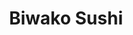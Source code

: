 ---
layout: place
title: "Biwako Sushi"
permalink: /michigan/saline/biwako-sushi.html
stateAbbr: MI
stateName: Michigan
cityName: Saline
seo:
  name: "Biwako Sushi"
  type: Restaurant
  links: https://biwakosushitogo.com/
description: "Informal eatery serving up traditional Japanese & Korean fare, including sushi, in woody digs. Biwako Sushi serves delicious sushi in Saline, Michigan. Try fresh Japanese dishes for a great dining experience. Available for takeout, delivery, lunch, and dinner."
place_id: ChIJ9yU67TK7PIgRt8LLCPmTncY
photos:
  - name: >-
      places/ChIJ9yU67TK7PIgRt8LLCPmTncY/photos/AeeoHcJWtBuSZu8sXmVXKMugCU-yF_T5po_W6Eg0NCsDPP-JBA-7J9y75zhf-KnBmK5zySHtfMAp-d7EZXTEaRkD_7Cs4ZN4kmOcr0TyRai2r4S87jqeomffJadjLRT2iL5ramuSXv1NGiivQgKx_lyhzGzDISLaTxe4en6NL4P0-nlYYsWJ6m5TOGtpUO9xBc0JRfMj1e5PK8L68azQHRmeV1QzNlVF9sNMrLFArYcf7CYzCuYJG4wfu9e5NriHKvTL8CogOqyABsw9ij50RrTLX2MYAeYurPR8OoazV5xdrZWfsVeuWHmIeY6Gyvn-Rjj4DPWUQaed1ehIlNwdc84F8pEIdRNZyxy-cuYg5P-nZaxszdXnv95o1yGidPF0vFAw0k7zQxSDpkvNuRA01PvlyFxR5jYCaDll4oLrvC0hZFgqNg
    widthPx: 3024
    heightPx: 4032
    authorAttributions:
      - displayName: Sarah Chouinard
        uri: https://maps.google.com/maps/contrib/102585958959275125212
        photoUri: >-
          https://lh3.googleusercontent.com/a-/ALV-UjWuRrz5Odg-HJcL2F6mbxIqU8nOT_WzRDclc0iXetUHaTyINBPgcQ=s100-p-k-no-mo
    flagContentUri: >-
      https://www.google.com/local/imagery/report/?cb_client=maps_api_places.places_api&image_key=!1e10!2sCIHM0ogKEICAgICEgPmnCQ&hl=en-US
    googleMapsUri: >-
      https://www.google.com/maps/place//data=!3m4!1e2!3m2!1sCIHM0ogKEICAgICEgPmnCQ!2e10!4m2!3m1!1s0x883cbb32ed3a25f7:0xc69d93f908cbc2b7
  - name: >-
      places/ChIJ9yU67TK7PIgRt8LLCPmTncY/photos/AeeoHcLFKpeFI8ivMGPuliOcXTc82itVDzD02XsUr7KDMrU82NnVUIcwlWIbY5ve0QKvrOXgq3DYFHdflfinWZ-XLH5QK1pDRBf95xdM6woFUrIQ0fkq_hJiCQ-NpOy_ekufCXi70DzTPX3WwjyC2i0uDLsD4AWVYzHtbGGNbgPjQW1uqiBDBkWCMRUAFojvJLcSrb7UE07X1LqARYfC9vq85Khh8eXp41K56kOfCNtLzibhcpYECmjTSJTdkjqOjdQ-W2sgnNQKUTYdPHusm0464398_B9QjTX2Ysfk79r6Z6Mv4Q
    widthPx: 3938
    heightPx: 1488
    authorAttributions:
      - displayName: Biwako Sushi
        uri: https://maps.google.com/maps/contrib/107197053327428850842
        photoUri: >-
          https://lh3.googleusercontent.com/a/ACg8ocIwIXEqzz--5UD6Xo5DJEYfICLSVOY-dMr0SkaYCEwc5VmyWA=s100-p-k-no-mo
    flagContentUri: >-
      https://www.google.com/local/imagery/report/?cb_client=maps_api_places.places_api&image_key=!1e10!2sAF1QipP0akJEbK8jRWa94bqZLFrg_vI5A6zOl2TUwlGW&hl=en-US
    googleMapsUri: >-
      https://www.google.com/maps/place//data=!3m4!1e2!3m2!1sAF1QipP0akJEbK8jRWa94bqZLFrg_vI5A6zOl2TUwlGW!2e10!4m2!3m1!1s0x883cbb32ed3a25f7:0xc69d93f908cbc2b7
  - name: >-
      places/ChIJ9yU67TK7PIgRt8LLCPmTncY/photos/AeeoHcJIiPwt7er5mPh9AfEwSMDBkdbXLX8NkP1uWfF_zRvqEiQX_OBdt07KpgzFrU1o0TXy3sammxb7i7dvscOTW43tJEAS9WaL1YO0OIVQDnwTaXXv2x6IF9qqNrsW63Gn24P3vsB-KYTjuyMAHeLhSeJfLi1Qi18Y14XkWYH0fMd7ovbOBz3IgMyi0kxUF67PsIAPaVElvcbjJJqA525aE_zzhEI0koNd4j9bk_zRe6JN1Kpg69tVjn1yXa4ejSVTBYlfS_EUiCvES3q8hj4yonVIOMov51iYGrrDlCQC44UW75wQYqBrXVcX4TfhDoHipyMnWPXGO4vIlT7wWjrOX9ju0fWb_MAWe3oAbxAwpSYccmEKvBto8sLUujcroD11kDB69CUGPTalrdjwMuMTTy9GfGm5kZhnE9DCI2kw1SNQNm04
    widthPx: 4800
    heightPx: 3600
    authorAttributions:
      - displayName: Sparkette
        uri: https://maps.google.com/maps/contrib/100702175009707144821
        photoUri: >-
          https://lh3.googleusercontent.com/a-/ALV-UjU4ABfcLCDVpQ7qdGeaSrmX5mYBZKWo6rhRb1bWM_GjOdm290YBLw=s100-p-k-no-mo
    flagContentUri: >-
      https://www.google.com/local/imagery/report/?cb_client=maps_api_places.places_api&image_key=!1e10!2sCIHM0ogKEICAgIDq5_bmmAE&hl=en-US
    googleMapsUri: >-
      https://www.google.com/maps/place//data=!3m4!1e2!3m2!1sCIHM0ogKEICAgIDq5_bmmAE!2e10!4m2!3m1!1s0x883cbb32ed3a25f7:0xc69d93f908cbc2b7
  - name: >-
      places/ChIJ9yU67TK7PIgRt8LLCPmTncY/photos/AeeoHcISbxgJgJvsJP0FBy9BsJJAks6IPTNqoW1NRCNGRM_vzzna0y6i-SBNEIOM0Nt1jGdBhqr5E4VBn25znOwCUMj1ybqn5MnmjZdliObqJNsqmVyVe4hVC_RWaoWCm6rUqOOYPqTsbltY_AZNHZOv8zTY0t4zGophRMa6bh4GYNXgcTUOndQm5GmW7WsQxypsaIn0vScsiv_7SFps598mbW4Jz8Dt7Va5supSej2Y5DeDFPTi7aRTfb3ALEAxwBUdPxik2K5BBqDhFTZSQ7zIZLfE8PfIwDizSQ4J-_l4FlWDSYtQXdPTIxX7F_ObV32Gc7UsNpG4lG6syKK1svDX0D7618HYS1gTSncS3RNiOwMyEaxXdlPstfax_SE7hAm0heBvRuwiNEw_taYeE6vhcyEhX6U6r24AmBJUlfgGbYvkJZTx
    widthPx: 3454
    heightPx: 2252
    authorAttributions:
      - displayName: Leo Klaus
        uri: https://maps.google.com/maps/contrib/113188962045508181872
        photoUri: >-
          https://lh3.googleusercontent.com/a-/ALV-UjWVgtXL2KezNOzBS2Rh1TCNscMleV7PhPsOW4TXwCUBVFCe_MA=s100-p-k-no-mo
    flagContentUri: >-
      https://www.google.com/local/imagery/report/?cb_client=maps_api_places.places_api&image_key=!1e10!2sCIHM0ogKEICAgICRvenzvgE&hl=en-US
    googleMapsUri: >-
      https://www.google.com/maps/place//data=!3m4!1e2!3m2!1sCIHM0ogKEICAgICRvenzvgE!2e10!4m2!3m1!1s0x883cbb32ed3a25f7:0xc69d93f908cbc2b7
  - name: >-
      places/ChIJ9yU67TK7PIgRt8LLCPmTncY/photos/AeeoHcK6Cs3mBWqTFj6v4UIRMllgVkjlWtfQPhDdN2m0xvTcb0BiCBW0h7WEzwsxY13OCJz6TCPGjltKSZ-QyEfTa2sY1o19aCrX1ne29u_wJiwwmuAOWxm5FyqDaHNk3CARciCNzis5nCGEsDBHMvCsOn4zNo-X5rpao0859JeCSkDfl9G-X38ecnkt51Dh-5AXhvaZUNuleQ_FnPvCYhO_ef6dgyo5J-GsVFqqG5kG2n8z3o5x-TDoCMxIzaprtLNpXac07QCfIP6YJQlCvYslpP8dmseHswbAXiZLhTvOkvdzli5i6u4nGPxUitZF6DPXq33iHQOpasC2uFfnz21BxWBqp-nHOcV5wn2ZGPhA1xo6RJ-fGifck2Q_mnekO8_j4mZNctvUqc0K6IXxwxfD42Go2UXMqcZnpJc3N4nhnjR7dA
    widthPx: 4080
    heightPx: 3072
    authorAttributions:
      - displayName: David Russell
        uri: https://maps.google.com/maps/contrib/101491778566487933000
        photoUri: >-
          https://lh3.googleusercontent.com/a-/ALV-UjWDwDRP15AUY2EKd8eiAjZoxjGwcx3KZy1a9dFJPhbuuPTeQYQW=s100-p-k-no-mo
    flagContentUri: >-
      https://www.google.com/local/imagery/report/?cb_client=maps_api_places.places_api&image_key=!1e10!2sCIHM0ogKEICAgIDJsezUEw&hl=en-US
    googleMapsUri: >-
      https://www.google.com/maps/place//data=!3m4!1e2!3m2!1sCIHM0ogKEICAgIDJsezUEw!2e10!4m2!3m1!1s0x883cbb32ed3a25f7:0xc69d93f908cbc2b7
  - name: >-
      places/ChIJ9yU67TK7PIgRt8LLCPmTncY/photos/AeeoHcIpGgibb1YDYpLIjq6W_ieQQN-mA3DngHNDeLGIFEJX54KWxIj16_qZ0XC5-Ipvxk8dRbzXvy12CBiVDQPm4huR1gkm9jf1wJN5LQK59u2OxUBXXilwxeXdYomBfEHaJTnSYBgtpBZ7okGu6DF8yEgD58vtXjP2pc_VhENnyt4IqeqXKTJGRIEL4oltlVK8JzUzd9Lv4I8e3GlLRC0jW3q6Uqw6mjlLtUOPSlsAxCfeVSXdLhUvfDCv3niyD29j0nnAh8CdNdKTvuBkbOUaDa9gw0iuAnc6oPD2VCao02ZST-oyi9COsLYyJiW9KSX6Rtlq_0YTy6n2CqkaupYPp12UOD-GZtDB47QH1lK7iFRHFrqrx9xHTgxYWGednJjtyzuRO4ipCeGYYxq3Em5L-5n7feFIGqqqXTt6G8_a0srW0g
    widthPx: 4080
    heightPx: 3072
    authorAttributions:
      - displayName: E Mullins
        uri: https://maps.google.com/maps/contrib/118020177976060175980
        photoUri: >-
          https://lh3.googleusercontent.com/a/ACg8ocKbAfWo4PggptCqTRVdt7_WYnIeB1MhS10bqmFotqmOTYHCrQ=s100-p-k-no-mo
    flagContentUri: >-
      https://www.google.com/local/imagery/report/?cb_client=maps_api_places.places_api&image_key=!1e10!2sCIHM0ogKEICAgIDR8oLkZA&hl=en-US
    googleMapsUri: >-
      https://www.google.com/maps/place//data=!3m4!1e2!3m2!1sCIHM0ogKEICAgIDR8oLkZA!2e10!4m2!3m1!1s0x883cbb32ed3a25f7:0xc69d93f908cbc2b7
  - name: >-
      places/ChIJ9yU67TK7PIgRt8LLCPmTncY/photos/AeeoHcKtubuN-EqRDZfGPs8njEWLMYovyEb80QIJNjQQWZWJf2oa7DG0hN5dIZCXCT5L3B2Yk_Rpjgkcy1ibAQTy7_zWOmsP63_Rd_SLMT2qUVbbQmNOTQSfX5gW4PnXoVSncmrq-QO9aykgnrGm1KsUtUQDZoCexdS4_xduglH6xhR3qQfGsvRYeK1aPlbbFQlkFpq5bIoIaMFtlvw989RvK21l7UYpPGExCo2-tjvq05z9dOf_9lDvwZkUTGs6aMgBx5VRBU0IZ4GEL6o38IhXecroeZpjJ-4AT5Jk9BhPomaqC62gc8CDjSYGq1cgrXTXp4piYebD2hEFuYeFNJbxVAa6UcQKzjjxMCuKKWzYQ3rvelJpa6qzcZjI6_n24lyUY2ykOjo2C-h4P8SrhGW59Red-IWy-DlVT9DDeTg-y8g
    widthPx: 4800
    heightPx: 3600
    authorAttributions:
      - displayName: Sparkette
        uri: https://maps.google.com/maps/contrib/100702175009707144821
        photoUri: >-
          https://lh3.googleusercontent.com/a-/ALV-UjU4ABfcLCDVpQ7qdGeaSrmX5mYBZKWo6rhRb1bWM_GjOdm290YBLw=s100-p-k-no-mo
    flagContentUri: >-
      https://www.google.com/local/imagery/report/?cb_client=maps_api_places.places_api&image_key=!1e10!2sCIHM0ogKEICAgIDq5_bmWA&hl=en-US
    googleMapsUri: >-
      https://www.google.com/maps/place//data=!3m4!1e2!3m2!1sCIHM0ogKEICAgIDq5_bmWA!2e10!4m2!3m1!1s0x883cbb32ed3a25f7:0xc69d93f908cbc2b7
  - name: >-
      places/ChIJ9yU67TK7PIgRt8LLCPmTncY/photos/AeeoHcKNgYNNDmKFBASoNTQgSLJSOIpvWuJcI3Chq55gou6scSN9R6s1oXQEdhQNVNOaGwZeK9hZCGOS3aV-sqCmBW_PJaYsHF-7xEi_cbePf7O_OTjbKKZxe0N7mCZ94xHcZFv3F9F7h8Kog8ej2PSKQDOusiXdaAgHoTuF7AdnmaeWbAhqUD4fWF83D1sYKCluLjDqCyHB5HeOooF9hhMvJ3wg__ZSMAF5X7DVVA1EcZj970Rte_hS_0idHtfe_qbr60OCgyvA3m0uQG6QmJ7wQkmZBPxSzJogp1fWY2um6BoLbstlJBucOYK0w4cVBhrCquBsv7pNuUpZ1db2cCxlGlM0sw1xt3mD9VtHfkBNO2QECP0SIM1GJSqRRnKV5Z89elaDyOUR9aY6mQzR-iyWklK-vBWJGuvA07GYNBCmrbPvdtF1
    widthPx: 4032
    heightPx: 3024
    authorAttributions:
      - displayName: Andy Kwon
        uri: https://maps.google.com/maps/contrib/106250018530592921133
        photoUri: >-
          https://lh3.googleusercontent.com/a-/ALV-UjWI3J0qx4VyiwQy0meA5eW6rKXVFjCrLBMXjm_e0w-UC18F5L0dsg=s100-p-k-no-mo
    flagContentUri: >-
      https://www.google.com/local/imagery/report/?cb_client=maps_api_places.places_api&image_key=!1e10!2sCIHM0ogKEICAgICc4svn3AE&hl=en-US
    googleMapsUri: >-
      https://www.google.com/maps/place//data=!3m4!1e2!3m2!1sCIHM0ogKEICAgICc4svn3AE!2e10!4m2!3m1!1s0x883cbb32ed3a25f7:0xc69d93f908cbc2b7
  - name: >-
      places/ChIJ9yU67TK7PIgRt8LLCPmTncY/photos/AeeoHcIPtg8txjzbcH3C-m7X53TT7mCzwcCXUOYu7X8-UvSMfMJgIlJ7innGYHv6gcWF0blGNjHpKg5wiUQoCbpZcmrD4alo8upvTXlNod9AoTmH9cLDPJFeod-69Kx-kV2QTQKCBsxcsLI1YmNXkPDkJv0_IG67l7ALkDAcgifkNbO0nNdGjHm6o6z27nO8BJQOVNi8sFFZPR4Js4ii05hmdwQyduNZaiDUe3ZNNVQaSJL31yzI9JAH1bWv6Nua4xwDtPwn7h2DfQ0baLttNU83BEb29F7QokplGUmzEbeEYAYR1floK5laFXqyJ55pMqg5VkjGX9y7j9WnZYLlrSJ6uTAYRsXxjCWrG3AGR0gEr4223UsmiaIxTZdiHFqOaJh9-ph1xjYb0ieb3B34F1sEnbUKIrbJLlruztwqT6YkiormW6ts
    widthPx: 2252
    heightPx: 4000
    authorAttributions:
      - displayName: Bollens
        uri: https://maps.google.com/maps/contrib/110646264995216404373
        photoUri: >-
          https://lh3.googleusercontent.com/a-/ALV-UjUnEGnIfy8WJXEmn7lG0fTBiSb4Kyngr87r1LeNTC59yVBqqEKH=s100-p-k-no-mo
    flagContentUri: >-
      https://www.google.com/local/imagery/report/?cb_client=maps_api_places.places_api&image_key=!1e10!2sCIHM0ogKEICAgICp9I_V2wE&hl=en-US
    googleMapsUri: >-
      https://www.google.com/maps/place//data=!3m4!1e2!3m2!1sCIHM0ogKEICAgICp9I_V2wE!2e10!4m2!3m1!1s0x883cbb32ed3a25f7:0xc69d93f908cbc2b7
  - name: >-
      places/ChIJ9yU67TK7PIgRt8LLCPmTncY/photos/AeeoHcLV8FgIpiAqxK9WQFUJIqwSOYQqu8vBHzT_BTFABPbD0_WaZWKiPMror_xUDWE0OpqBX6dgFbTqEn9aG1e8y5NgxGNOMYXAXRS-y5xh-7epnwhbfL1F0JN2TSjmA57A2gtPuOkrjXC7zfoIraPnyWLikYaWExmz-ow0Nj3HEkFATA7RnonCnkgah568Ufb7f7tO_wxZxYjDmQYuEecvwKdYYIVSfni-FbfziFeMQdrJ8DImCtvVQ_hr-hGvjUCIjEJ8qGk3lL4SRek6ImVVfM7Frd9dIl60z0LCJPfgUUTZFcA8TCOtirc7QYZxwnB4u_eEyClajcDMhV02WzweoLLDydnTnX5F8WQTyrUMuCZqt_A-3pIdTUFESRH384ay3qXeeV7lhwJvHPadCNwfy6TqhTFK9W0JxeIm2URo9QOFAqSK
    widthPx: 4080
    heightPx: 3072
    authorAttributions:
      - displayName: P
        uri: https://maps.google.com/maps/contrib/100713962728640794628
        photoUri: >-
          https://lh3.googleusercontent.com/a/ACg8ocJWnw_wPY7MnjXB3a6T3htXbv07ywycPpTvRRcaPeOtJlBSho2i=s100-p-k-no-mo
    flagContentUri: >-
      https://www.google.com/local/imagery/report/?cb_client=maps_api_places.places_api&image_key=!1e10!2sCIHM0ogKEICAgIDhoafG7gE&hl=en-US
    googleMapsUri: >-
      https://www.google.com/maps/place//data=!3m4!1e2!3m2!1sCIHM0ogKEICAgIDhoafG7gE!2e10!4m2!3m1!1s0x883cbb32ed3a25f7:0xc69d93f908cbc2b7
address: 1355 E Michigan Ave, Saline, MI 48176, USA
street: 1355 E Michigan Ave
city: Saline
state: MI
zip: '48176'
country: USA
neighborhood: null
latitude: '42.178488'
longitude: '-83.758577'
accessibility_options:
  wheelchairAccessibleParking: true
  wheelchairAccessibleEntrance: true
  wheelchairAccessibleRestroom: true
  wheelchairAccessibleSeating: true
business_status: OPERATIONAL
name: Biwako Sushi
google_maps_links:
  directionsUri: >-
    https://www.google.com/maps/dir//''/data=!4m7!4m6!1m1!4e2!1m2!1m1!1s0x883cbb32ed3a25f7:0xc69d93f908cbc2b7!3e0
  placeUri: https://maps.google.com/?cid=14311757888657015479
  writeAReviewUri: >-
    https://www.google.com/maps/place//data=!4m3!3m2!1s0x883cbb32ed3a25f7:0xc69d93f908cbc2b7!12e1
  reviewsUri: >-
    https://www.google.com/maps/place//data=!4m4!3m3!1s0x883cbb32ed3a25f7:0xc69d93f908cbc2b7!9m1!1b1
  photosUri: >-
    https://www.google.com/maps/place//data=!4m3!3m2!1s0x883cbb32ed3a25f7:0xc69d93f908cbc2b7!10e5
primary_type: Sushi Restaurant
opening_hours:
  regular: null
  current: null
secondary_opening_hours:
  regular:
    weekdayDescriptions: null
    type: null
  current:
    weekdayDescriptions: null
    type: null
phone: (734) 944-6301
price_level: PRICE_LEVEL_MODERATE
price_range: $10 &ndash; $20
rating: '4.5'
rating_count: 758
website: https://biwakosushitogo.com/
reviews:
  - name: >-
      places/ChIJ9yU67TK7PIgRt8LLCPmTncY/reviews/ChZDSUhNMG9nS0VJQ0FnTUNneUlDVVRnEAE
    relativePublishTimeDescription: a month ago
    rating: 5
    text:
      text: >-
        This place is popping! Fast and friendly service with fast turnaround on
        Sushi order time. They have deep fried sushi! Highly recommend.
        Restrooms are clean. Space seems small, but with the service as fast as
        it is, tables had a fast turnover.
      languageCode: en
    originalText:
      text: >-
        This place is popping! Fast and friendly service with fast turnaround on
        Sushi order time. They have deep fried sushi! Highly recommend.
        Restrooms are clean. Space seems small, but with the service as fast as
        it is, tables had a fast turnover.
      languageCode: en
    authorAttribution:
      displayName: Eric Lichtenberg
      uri: https://www.google.com/maps/contrib/116219700852915984549/reviews
      photoUri: >-
        https://lh3.googleusercontent.com/a-/ALV-UjUXBC12Q7JONHeKGVUJPv1YSuF8FVVY4e7USM5-hOFWRMsy-O_quA=s128-c0x00000000-cc-rp-mo-ba4
    publishTime: '2025-02-13T17:12:13.966203Z'
    flagContentUri: >-
      https://www.google.com/local/review/rap/report?postId=ChZDSUhNMG9nS0VJQ0FnTUNneUlDVVRnEAE&d=17924085&t=1
    googleMapsUri: >-
      https://www.google.com/maps/reviews/data=!4m6!14m5!1m4!2m3!1sChZDSUhNMG9nS0VJQ0FnTUNneUlDVVRnEAE!2m1!1s0x883cbb32ed3a25f7:0xc69d93f908cbc2b7
  - name: >-
      places/ChIJ9yU67TK7PIgRt8LLCPmTncY/reviews/ChdDSUhNMG9nS0VJQ0FnSURfMUpYdTFBRRAB
    relativePublishTimeDescription: 2 months ago
    rating: 5
    text:
      text: >-
        We got takeout here twice, and it was great both times. Fish was really
        fresh, rice was perfectly cooked and flavorful. The menu is huge! Almost
        too huge. It was hard to decide because there were so many options. Will
        definitely be back!
      languageCode: en
    originalText:
      text: >-
        We got takeout here twice, and it was great both times. Fish was really
        fresh, rice was perfectly cooked and flavorful. The menu is huge! Almost
        too huge. It was hard to decide because there were so many options. Will
        definitely be back!
      languageCode: en
    authorAttribution:
      displayName: Stephanie P
      uri: https://www.google.com/maps/contrib/107814178593107125557/reviews
      photoUri: >-
        https://lh3.googleusercontent.com/a-/ALV-UjWWCJ6AK452NQSKLvcLLK0FP2WzLOMaAvgdsNNDcQa70enNm8Hl=s128-c0x00000000-cc-rp-mo-ba2
    publishTime: '2025-01-21T22:48:35.867497Z'
    flagContentUri: >-
      https://www.google.com/local/review/rap/report?postId=ChdDSUhNMG9nS0VJQ0FnSURfMUpYdTFBRRAB&d=17924085&t=1
    googleMapsUri: >-
      https://www.google.com/maps/reviews/data=!4m6!14m5!1m4!2m3!1sChdDSUhNMG9nS0VJQ0FnSURfMUpYdTFBRRAB!2m1!1s0x883cbb32ed3a25f7:0xc69d93f908cbc2b7
  - name: >-
      places/ChIJ9yU67TK7PIgRt8LLCPmTncY/reviews/ChZDSUhNMG9nS0VJQ0FnSUN0X3Nta09REAE
    relativePublishTimeDescription: a year ago
    rating: 5
    text:
      text: >-
        Authentic clean adventures sushi! Biwako sushi nestled in a strip mall
        in Saline Michigan this restaurant includes a sushi bar which is full of
        fun and delicious eats.  I love to play on rolls names they have names
        that connect you with MI roots like Spartan & Ann Arbor and the
        wolverine . They have many “safe” traditional sushi rolls, yet their
        specialties are adventurous to the taste buds. I also ate the seaweed
        salad and miso soup, but those were done before I could take pictures.
        This has become a routine Friday night sushi spot. Small intimate
        setting with loads of traditional Japanese touches. GO!
      languageCode: en
    originalText:
      text: >-
        Authentic clean adventures sushi! Biwako sushi nestled in a strip mall
        in Saline Michigan this restaurant includes a sushi bar which is full of
        fun and delicious eats.  I love to play on rolls names they have names
        that connect you with MI roots like Spartan & Ann Arbor and the
        wolverine . They have many “safe” traditional sushi rolls, yet their
        specialties are adventurous to the taste buds. I also ate the seaweed
        salad and miso soup, but those were done before I could take pictures.
        This has become a routine Friday night sushi spot. Small intimate
        setting with loads of traditional Japanese touches. GO!
      languageCode: en
    authorAttribution:
      displayName: Catchcandice
      uri: https://www.google.com/maps/contrib/103659486800290789486/reviews
      photoUri: >-
        https://lh3.googleusercontent.com/a-/ALV-UjV794LboEs6zqF-D3g8_M6ForpwlnOqS7YIuFLD1nu9-d5MNnKS=s128-c0x00000000-cc-rp-mo-ba5
    publishTime: '2024-01-30T13:46:20.940434Z'
    flagContentUri: >-
      https://www.google.com/local/review/rap/report?postId=ChZDSUhNMG9nS0VJQ0FnSUN0X3Nta09REAE&d=17924085&t=1
    googleMapsUri: >-
      https://www.google.com/maps/reviews/data=!4m6!14m5!1m4!2m3!1sChZDSUhNMG9nS0VJQ0FnSUN0X3Nta09REAE!2m1!1s0x883cbb32ed3a25f7:0xc69d93f908cbc2b7
  - name: >-
      places/ChIJ9yU67TK7PIgRt8LLCPmTncY/reviews/ChdDSUhNMG9nS0VJQ0FnTUR3bmFPejdRRRAB
    relativePublishTimeDescription: 2 weeks ago
    rating: 5
    text:
      text: >-
        Has enough gluten free options. Has nice staff and good food. Went there
        for my birthday and absolutely loved it. Overall really good.
      languageCode: en
    originalText:
      text: >-
        Has enough gluten free options. Has nice staff and good food. Went there
        for my birthday and absolutely loved it. Overall really good.
      languageCode: en
    authorAttribution:
      displayName: Ben Orlyanchik
      uri: https://www.google.com/maps/contrib/112821659519830760140/reviews
      photoUri: >-
        https://lh3.googleusercontent.com/a-/ALV-UjWe138k4853Zh-rrvnBJW1l2xW0aTFZerNSG2ubEL6rAANRTJ0=s128-c0x00000000-cc-rp-mo-ba2
    publishTime: '2025-03-27T17:42:46.449621Z'
    flagContentUri: >-
      https://www.google.com/local/review/rap/report?postId=ChdDSUhNMG9nS0VJQ0FnTUR3bmFPejdRRRAB&d=17924085&t=1
    googleMapsUri: >-
      https://www.google.com/maps/reviews/data=!4m6!14m5!1m4!2m3!1sChdDSUhNMG9nS0VJQ0FnTUR3bmFPejdRRRAB!2m1!1s0x883cbb32ed3a25f7:0xc69d93f908cbc2b7
  - name: >-
      places/ChIJ9yU67TK7PIgRt8LLCPmTncY/reviews/ChdDSUhNMG9nS0VJQ0FnSUQtNElHN293RRAB
    relativePublishTimeDescription: 11 months ago
    rating: 1
    text:
      text: >-
        Addendum to previous review!

        Since finding this spot I brought many colleagues and friends and family
        here. But! After today I will no longer be going back and neither will
        my family!

        My daughter brought me for early mother's day lunch, And after finding 2
        hairs in her sushi, the waitress fluffed it off As that's the way
        tempura looks. Thank goodness for another blonde haired.Gal, that was
        listening and did the right thing.And had our sushi remade . Needless to
        say my daughter lost her appetite,

        Due to the food and the attitudes other than the blonde.

        When we got the bill, I politely asked "no discount for hair in the
        food?" And the person who claimed to be a manager yelled at me and said
        we remade it for you so no!

        I calmly replied that that was not the way for her to handle things.I
        come there all the time.And I would like to continue to come back and I
        asked again if she was a manager and she said not really.I'm the lead. I
        proceeded to tell her, her attitude was not how you handle customers,
        Especially if you are a small establishment as she proclaimed you want
        your customers coming back. Due to the attitudes, the hair and their
        poor judgment , I will find a new restaurant! Sad thing is my employees
        , my family and friends will no longer come either once they hear how we
        were treated.


        This was my first visit to Biwako and definitely will not be my last. 
        Rolls were large, delicious and the bill was very reasonable!

        I recommend highly.
      languageCode: en
    originalText:
      text: >-
        Addendum to previous review!

        Since finding this spot I brought many colleagues and friends and family
        here. But! After today I will no longer be going back and neither will
        my family!

        My daughter brought me for early mother's day lunch, And after finding 2
        hairs in her sushi, the waitress fluffed it off As that's the way
        tempura looks. Thank goodness for another blonde haired.Gal, that was
        listening and did the right thing.And had our sushi remade . Needless to
        say my daughter lost her appetite,

        Due to the food and the attitudes other than the blonde.

        When we got the bill, I politely asked "no discount for hair in the
        food?" And the person who claimed to be a manager yelled at me and said
        we remade it for you so no!

        I calmly replied that that was not the way for her to handle things.I
        come there all the time.And I would like to continue to come back and I
        asked again if she was a manager and she said not really.I'm the lead. I
        proceeded to tell her, her attitude was not how you handle customers,
        Especially if you are a small establishment as she proclaimed you want
        your customers coming back. Due to the attitudes, the hair and their
        poor judgment , I will find a new restaurant! Sad thing is my employees
        , my family and friends will no longer come either once they hear how we
        were treated.


        This was my first visit to Biwako and definitely will not be my last. 
        Rolls were large, delicious and the bill was very reasonable!

        I recommend highly.
      languageCode: en
    authorAttribution:
      displayName: Antoinette Sam
      uri: https://www.google.com/maps/contrib/116912209779651147791/reviews
      photoUri: >-
        https://lh3.googleusercontent.com/a-/ALV-UjVHCFJ_k6CpsIx4d122UFa4XBKBZ-8LNKZCMwVzjsykF8s_RS9e5A=s128-c0x00000000-cc-rp-mo-ba4
    publishTime: '2024-05-11T20:15:22.076314Z'
    flagContentUri: >-
      https://www.google.com/local/review/rap/report?postId=ChdDSUhNMG9nS0VJQ0FnSUQtNElHN293RRAB&d=17924085&t=1
    googleMapsUri: >-
      https://www.google.com/maps/reviews/data=!4m6!14m5!1m4!2m3!1sChdDSUhNMG9nS0VJQ0FnSUQtNElHN293RRAB!2m1!1s0x883cbb32ed3a25f7:0xc69d93f908cbc2b7
parking_options:
  freeParkingLot: true
  freeStreetParking: true
  paidStreetParking: false
  valetParking: false
payment_options:
  acceptsCreditCards: true
  acceptsDebitCards: true
  acceptsCashOnly: false
allow_dogs: null
curbside_pickup: false
delivery: true
dine_in: true
good_for_children: true
good_for_groups: true
good_for_sports: false
live_music: false
menu_for_children: true
outdoor_seating: true
reservable: true
restroom: true
serves_beer: true
serves_breakfast: false
serves_brunch: false
serves_cocktails: true
serves_coffee: null
serves_dinner: true
serves_dessert: true
serves_lunch: true
serves_vegetarian_food: true
serves_wine: true
takeout: true
summary: >-
  Informal eatery serving up traditional Japanese & Korean fare, including
  sushi, in woody digs.

---